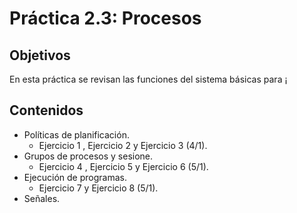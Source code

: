 # Práctica 2.3: Procesos

## Objetivos

En esta práctica se revisan las funciones del sistema básicas para ¡

## Contenidos

+ Políticas de planificación.
    + Ejercicio 1 , Ejercicio 2 y Ejercicio 3 (4/1). 
+ Grupos de procesos y sesione.
    + Ejercicio 4 , Ejercicio 5 y Ejercicio 6 (5/1).
+ Ejecución de programas.
    + Ejercicio 7 y Ejercicio 8 (5/1).
+ Señales.
